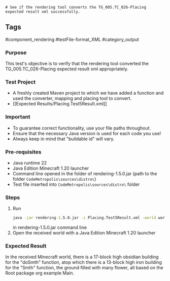 	# See if the rendering tool converts the TG_005.TC_026-Placing expected result xml successfully.

## Tags
#component_rendering #testFile-format_XML #category_output

### Purpose
This test's objective is to verify that the rendering tool converted the TG_005.TC_026-Placing expected result xml appropriately.

### Test Project
- A freshly created Maven project to which we have added a function and used the converter, mapping and placing tool to convert.
- [[Expected Results/Placing.Test5Result.xml]]

### Important
- To guarantee correct functionality, use your file paths throughout.  
- Ensure that the necessary Java version is used for each code you use!
- Always keep in mind that "buildable id" will vary.

### Pre-requisites
- Java runtime 22
- Java Edition Minecraft 1.20 launcher
- Command line opened in the folder of rendering-1.5.0.jar (path to the folder `CodeMetropolis\sources\distro\`)
- Test file inserted into `CodeMetropolis\sources\distro\` folder


### Steps
1. Run
	```cmd
	java -jar rendering-1.5.0.jar -i Placing.Test5Result.xml -world world
	```
	in rendering-1.5.0.jar command line
2. Open the received world with a Java Edition Minecraft 1.20 launcher

### Expected Result
In the received Minecraft world, there is a 17-block high obsidian building for the "doSmth" function, atop which there is a 13-block high iron building for the "Smth" function, the ground filled with many flower, all based on the Root package org example Main.